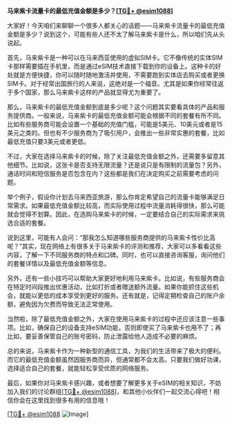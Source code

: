 **马来紫卡流量卡的最低充值金额是多少？[[TG💪+ @esim1088](https://t.me/s/esim1088)]**

大家好！今天咱们来聊聊一个很多人都关心的话题——马来紫卡流量卡的最低充值金额是多少？说到这个，可能有些人还不太了解马来紫卡是什么，所以咱们先从头说起。

首先，马来紫卡是一种可以在马来西亚使用的虚拟SIM卡。它不像传统的实体SIM卡那样需要插在手机里，而是通过eSIM技术直接下载到你的设备上。这种卡的好处就是方便快捷，你可以随时随地激活并使用，不需要跑到实体店去购买或者更换SIM卡。对于经常出国旅行的人来说，这绝对是一个福音。尤其是如果你经常往返于多个国家，那么马来紫卡这样的产品就显得尤为重要了。

那么，马来紫卡的最低充值金额到底是多少呢？这个问题其实要看具体的产品和服务提供商。一般来说，马来紫卡的最低充值金额可能会根据不同的套餐有所不同。比如有些服务商可能会设置一个基础的充值门槛，可能是5美元、10美元或者是15美元之类的。但也有不少服务商为了吸引用户，会推出一些非常实惠的套餐，比如最低充值只要3美元或者更低。

不过，大家在选择马来紫卡的时候，除了关注最低充值金额之外，还需要多留意其他细节。比如说，这张卡是否支持无限流量？还是说只是有限制的流量包？另外，通话时间和短信服务是否包含在内？这些都是我们在决定购买之前需要考虑的问题。

举个例子，假设你计划去马来西亚旅游，那么你肯定希望自己的流量卡能够满足日常需求。如果最低充值金额比较高，而实际使用过程中流量消耗得很快，那么可能就会觉得不划算。因此，在选购马来紫卡的时候，一定要结合自己的实际需求来挑选合适的套餐。

说到这里，可能有人会问：“那我怎么知道哪些服务商提供的马来紫卡性价比高呢？”其实，现在网络上有很多关于马来紫卡的评测和推荐，大家可以多看看这些内容，了解一下不同服务商的特点和口碑。同时，也可以直接咨询客服，询问他们的套餐详情以及最低充值金额等信息。

另外，还有一些小技巧可以帮助大家更好地利用马来紫卡。比如说，有些服务商会在特定时间段推出优惠活动，比如打折或者赠送额外流量。如果你能抓住这些机会，就能以更低的成本享受到更好的服务。还有就是，记得定期检查自己的账户余额，避免因为欠费而导致无法正常使用。

当然啦，除了最低充值金额之外，大家在使用马来紫卡的过程中还应该注意一些事项。比如，确保自己的设备支持eSIM功能，否则即使买了马来紫卡也用不了；再比如，要妥善保管自己的账号密码，防止泄露给他人造成不必要的麻烦。

总的来说，马来紫卡作为一种新型的通信工具，为我们的生活带来了极大的便利。而它的最低充值金额虽然因服务商而异，但通常都不会太高。只要我们做好功课，选择适合自己的套餐，就能轻松享受优质的网络服务。

最后，如果你对马来紫卡感兴趣，或者想要了解更多关于eSIM的相关知识，不妨加入我们的讨论群组[[TG💪+ @esim1088](https://t.me/s/esim1088)]，和其他小伙伴们一起交流心得吧！相信你会在这里找到很多有用的信息哦！

[[TG💪+ @esim1088](https://t.me/s/esim1088) ![Image](https://i.postimg.cc/4NQfJmqS/Snipaste-2025-05-13-00-14-12.png)]